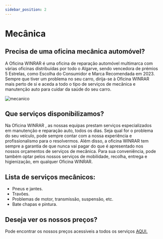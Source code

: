 ```yaml
---
sidebar_position: 2
---
```

# Mecânica

## Precisa de uma oficina mecânica automóvel?
A Oficina WINRAR é uma oficina de reparação automóvel multimarca com várias oficinas distribuídas por todo o Algarve, sendo vencedora de prémios 5 Estrelas, como Escolha do Consumidor e Marca Recomendada em 2023.
Sempre que tiver um problema no seu carro, dirija-se à Oficina WINRAR mais perto de si e aceda a todo o tipo de serviços de mecânica e manutenção auto para cuidar da saúde do seu carro. 

![mecanico](https://cdn.discordapp.com/attachments/1049372613945851975/1189604214087897170/mecanico.png?ex=659ec442&is=658c4f42&hm=3085f04e9892ae379742220f365af75b7a69f573f2aa9bf4fe78e8f4afbc3a04&)

## Que serviços disponibilizamos?
Na Oficina WINRAR , as nossas equipas prestam serviços especializados em manutenção e reparação auto, todos os dias.
Seja qual for o problema do seu veículo, pode sempre contar com a nossa experiência e profissionalismo para o resolvermos.
Além disso, a oficina WINRAR tem sempre a garantia de que nunca vai pagar do  que é apresentado nos nossos orçamentos de serviços de mecânica. Para sua conveniência, pode também optar pelos nossos serviços de mobilidade, recolha, entrega e higienização, em qualquer Oficina WINRAR.

## Lista de serviços mecânicos:

+ Pneus e jantes.
+ Travôes.
+ Problemas de motor, transmissão, suspensão, etc.
+ Bate chapas e pintura.

## Deseja ver os nossos preços?
Pode encontrar os nossos preços acessiveis a todos os serviços [AQUI.](https://a70563.github.io/TP3/docs/Pre%C3%A7%C3%A1rio/Repara%C3%A7%C3%A3o)


